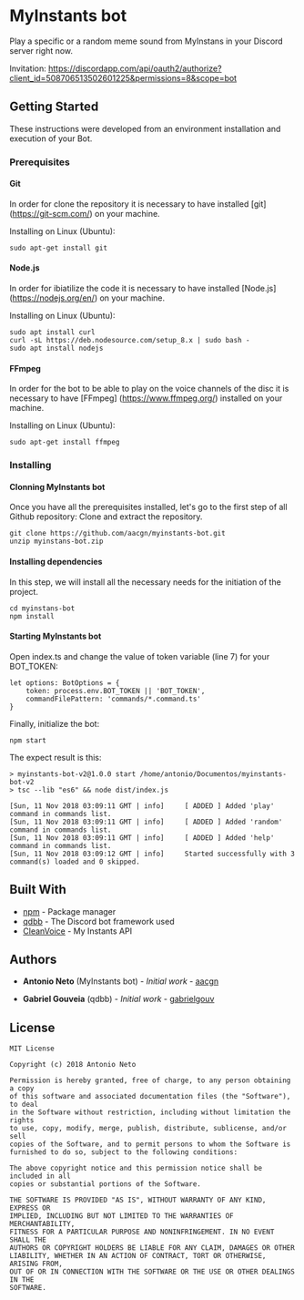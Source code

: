 # MyInstants bot

Play a specific or a random meme sound from MyInstans in your Discord server right now.

Invitation: https://discordapp.com/api/oauth2/authorize?client_id=508706513502601225&permissions=8&scope=bot

## Getting Started

These instructions were developed from an environment installation and execution of your Bot.

### Prerequisites

#### Git
In order for clone the repository it is necessary to have installed [git] (https://git-scm.com/) on your machine.

Installing on Linux (Ubuntu):
```
sudo apt-get install git
```
#### Node.js
In order for ibiatilize the code it is necessary to have installed [Node.js] (https://nodejs.org/en/) on your machine.

Installing on Linux (Ubuntu):
```
sudo apt install curl
curl -sL https://deb.nodesource.com/setup_8.x | sudo bash -
sudo apt install nodejs
```
#### FFmpeg
In order for the bot to be able to play on the voice channels of the disc it is necessary to have [FFmpeg] (https://www.ffmpeg.org/) installed on your machine.

Installing on Linux (Ubuntu):
```
sudo apt-get install ffmpeg
```

### Installing

#### Clonning MyInstants bot

Once you have all the prerequisites installed, let's go to the first step of all Github repository: Clone and extract the repository.

```
git clone https://github.com/aacgn/myinstants-bot.git
unzip myinstans-bot.zip
```

#### Installing dependencies

In this step, we will install all the necessary needs for the initiation of the project.

```
cd myinstans-bot
npm install
```

#### Starting MyInstants bot

Open index.ts and change the value of token variable (line 7) for your BOT_TOKEN:
```
let options: BotOptions = {
    token: process.env.BOT_TOKEN || 'BOT_TOKEN',
    commandFilePattern: 'commands/*.command.ts'
}
```

Finally, initialize the bot:
```
npm start
```

The expect result is this:
```
> myinstants-bot-v2@1.0.0 start /home/antonio/Documentos/myinstants-bot-v2
> tsc --lib "es6" && node dist/index.js

[Sun, 11 Nov 2018 03:09:11 GMT | info]     [ ADDED ] Added 'play' command in commands list.
[Sun, 11 Nov 2018 03:09:11 GMT | info]     [ ADDED ] Added 'random' command in commands list.
[Sun, 11 Nov 2018 03:09:11 GMT | info]     [ ADDED ] Added 'help' command in commands list.
[Sun, 11 Nov 2018 03:09:12 GMT | info]     Started successfully with 3 command(s) loaded and 0 skipped.
```

## Built With

* [npm](https://www.npmjs.com/) - Package manager
* [qdbb](https://www.npmjs.com/package/qdbb/) - The Discord bot framework used
* [CleanVoice](https://api.cleanvoice.ru/myinstants/) - My Instants API

## Authors

* **Antonio Neto** (MyInstants bot) - *Initial work* - [aacgn](https://github.com/aacgn)

* **Gabriel Gouveia** (qdbb) - *Initial work* - [gabrielgouv](https://github.com/gabrielgouv)

## License
```
MIT License

Copyright (c) 2018 Antonio Neto

Permission is hereby granted, free of charge, to any person obtaining a copy
of this software and associated documentation files (the "Software"), to deal
in the Software without restriction, including without limitation the rights
to use, copy, modify, merge, publish, distribute, sublicense, and/or sell
copies of the Software, and to permit persons to whom the Software is
furnished to do so, subject to the following conditions:

The above copyright notice and this permission notice shall be included in all
copies or substantial portions of the Software.

THE SOFTWARE IS PROVIDED "AS IS", WITHOUT WARRANTY OF ANY KIND, EXPRESS OR
IMPLIED, INCLUDING BUT NOT LIMITED TO THE WARRANTIES OF MERCHANTABILITY,
FITNESS FOR A PARTICULAR PURPOSE AND NONINFRINGEMENT. IN NO EVENT SHALL THE
AUTHORS OR COPYRIGHT HOLDERS BE LIABLE FOR ANY CLAIM, DAMAGES OR OTHER
LIABILITY, WHETHER IN AN ACTION OF CONTRACT, TORT OR OTHERWISE, ARISING FROM,
OUT OF OR IN CONNECTION WITH THE SOFTWARE OR THE USE OR OTHER DEALINGS IN THE
SOFTWARE.
```
